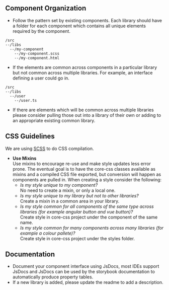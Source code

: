## Component Organization
  
- Follow the pattern set by existing components.  Each library should have a folder for each component which contains all unique elements required by the component.  
```
/src  
--/libs  
  --/my-component  
    --/my-component.scss  
    --/my-component.html  
```
- If the elements are common across components in a particular library but not common across multiple libraries.  For example, an interface defining a user could go in.
```
/src  
--/libs  
  --/user
    --/user.ts
```

- If there are elements which will be common across multiple libraries please consider pulling those out into a library of their own or adding to an appropriate existing common library.  

## CSS Guidelines
  
We are using [SCSS](https://sass-lang.com/) to do CSS compilation.  

- __Use Mixins__  
Use mixins to encourage re-use and make style updates less error prone.  The eventual goal is to have the core-css classes available as mixins and a compiled CSS file exported, but conversion will happen as components are pulled in.  When creating a style consider the following: 
    - _Is my style unique to my component?_  
    No need to create a mixin, or only a local one.
    - _Is my style unique to my library but not to other libraries?_  
    Create a mixin in a common area in your library.
    - _Is my style common for all components of the same type across libraries (for example angular button and vue button)?_  
    Create style in core-css project under the component of the same name.
    - _Is my style common for many components across many libraries (for example a colour pallete)?_  
    Create style in core-css project under the styles folder.

## Documentation

- Document your component interface using JsDocs, most IDEs support JsDocs and JsDocs can be used by the storybook documentation to automatically produce property tables.
- If a new library is added, please update the readme to add a description.  


